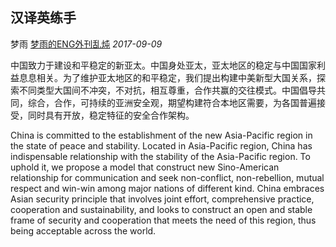 ## 汉译英练手

梦雨 [梦雨的ENG外刊乱炖](javascript:void(0);) *2017-09-09*



中国致力于建设和平稳定的新亚太。中国身处亚太，亚太地区的稳定与中国国家利益息息相关。为了维护亚太地区的和平稳定，我们提出构建中美新型大国关系，探索不同类型大国间不冲突，不对抗，相互尊重，合作共赢的交往模式。中国倡导共同，综合，合作，可持续的亚洲安全观，期望构建符合本地区需要，为各国普遍接受，同时具有开放，稳定特征的安全合作架构。

China is committed to the establishment of the new Asia-Pacific region in the state of peace and stability. Located in Asia-Pacific region, China has indispensable relationship with the stability of the Asia-Pacific region. To uphold it, we propose a model that construct new Sino-American relationship for communication and seek non-conflict, non-rebellion, mutual respect and win-win among major nations of different kind. China embraces Asian security principle that involves joint effort, comprehensive practice, cooperation and sustainability, and looks to construct an open and stable frame of security and cooperation that meets the need of this region, thus being acceptable across the world.  









